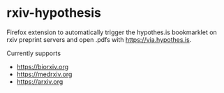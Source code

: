 # rxiv-hypothesis
Firefox extension to automatically trigger the hypothes.is bookmarklet on rxiv preprint servers and open .pdfs with https://via.hypothes.is.

Currently supports

* https://biorxiv.org
* https://medrxiv.org
* https://arxiv.org


